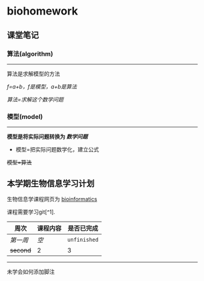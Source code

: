 # biohomework
## 课堂笔记

### 算法(algorithm)
------
算法是求解模型的方法

*f=a+b，f是模型，a+b是算法*

_算法=求解这个数学问题_
### 模型(model)
------
**模型是将实际问题转换为 _数学问题_**

* 模型=把实际问题数学化，建立公式
  
~~模型=算法~~
## 本学期生物信息学习计划

生物信息学课程网页为 [bioinformatics](https://book.ncrnalab.org/teaching/getting-started)

课程需要学习git[^1].


周次    | 课程内容|是否已完成
---|---|---
*第一周*|_空_     |`unfinished`
~~second~~|2     |3

------
未学会如何添加脚注
  [^2]:课程需要注册github.
